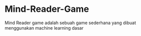 # Mind-Reader-Game
 Mind Reader game adalah sebuah game sederhana yang dibuat menggunakan machine learning dasar
